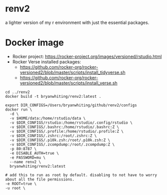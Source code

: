# renv2
a lighter version of my r environment with just the essential packages.

# Docker image 
- Rocker project: https://rocker-project.org/images/versioned/rstudio.html
- Rocker Verse installed packages:
    - https://github.com/rocker-org/rocker-versioned2/blob/master/scripts/install_tidyverse.sh
    - https://github.com/rocker-org/rocker-versioned2/blob/master/scripts/install_verse.sh
```{bash}
cd ../renv2
docker build -t bryanwhiting/renv2:latest .

export DIR_CONFIGS=/Users/bryanwhiting/github/renv2/configs
docker run \
  -d \
  -v $HOME/data:/home/rstudio/data \
  -v $DIR_CONFIGS/rstudio:/home/rstudio/.config/rstudio \
  -v $DIR_CONFIGS/.bashrc:/home/rstudio/.bashrc:Z \
  -v $DIR_CONFIGS/.profile:/home/rstudio/.profile:Z \
  -v $DIR_CONFIGS/.zshrc:/root/.zshrc:Z \
  -v $DIR_CONFIGS/.p10k.zsh:/root/.p10k.zsh:Z \
  -v $DIR_CONFIGS/.zcompdump:/root/.zcompdump:Z \
  -p 80:8787 \
  -e DISABLE_AUTH=true \
  -e PASSWORD=mu \
  --name renv2 \
  bryanwhiting/renv2:latest

# add this to run as root by default. disabling to not have to worry about all the file permissions.  
-e ROOT=true \  
-u root \
```